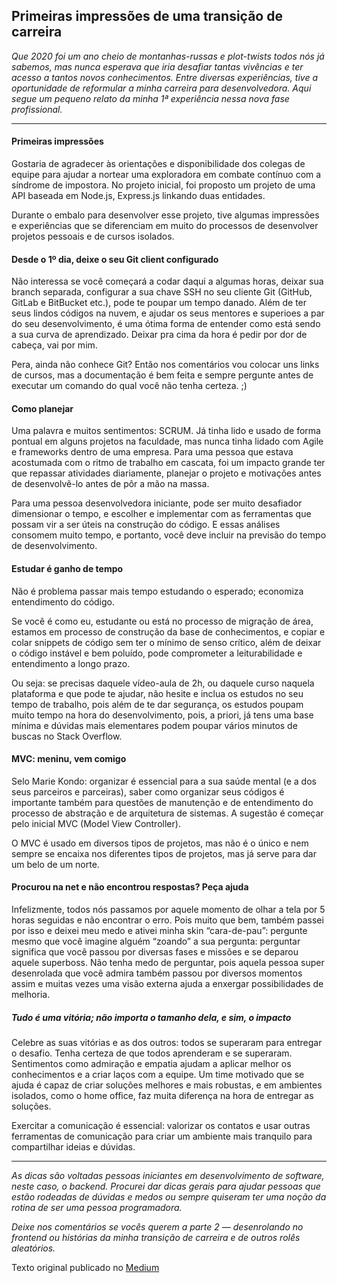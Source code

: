 ## Primeiras impressões de uma transição de carreira

_Que 2020 foi um ano cheio de montanhas-russas e plot-twists todos nós já sabemos, mas nunca esperava que iria desafiar tantas vivências e ter acesso a tantos novos conhecimentos. Entre diversas experiências, tive a oportunidade de reformular a minha carreira para desenvolvedora. Aqui segue um pequeno relato da minha 1ª experiência nessa nova fase profissional._

---

#### Primeiras impressões

Gostaria de agradecer às orientações e disponibilidade dos colegas de equipe para ajudar a nortear uma exploradora em combate contínuo com a síndrome de impostora. No projeto inicial, foi proposto um projeto de uma API baseada em Node.js, Express.js linkando duas entidades.

Durante o embalo para desenvolver esse projeto, tive algumas impressões e experiências que se diferenciam em muito do processos de desenvolver projetos pessoais e de cursos isolados.

#### Desde o 1º dia, deixe o seu Git client configurado

Não interessa se você começará a codar daqui a algumas horas, deixar sua branch separada, configurar a sua chave SSH no seu cliente Git (GitHub, GitLab e BitBucket etc.), pode te poupar um tempo danado. Além de ter seus lindos códigos na nuvem, e ajudar os seus mentores e superioes a par do seu desenvolvimento, é uma ótima forma de entender como está sendo a sua curva de aprendizado. Deixar pra cima da hora é pedir por dor de cabeça, vai por mim.

Pera, ainda não conhece Git? Então nos comentários vou colocar uns links de cursos, mas a documentação é bem feita e sempre pergunte antes de executar um comando do qual você não tenha certeza. ;)

#### Como planejar

Uma palavra e muitos sentimentos: SCRUM. Já tinha lido e usado de forma pontual em alguns projetos na faculdade, mas nunca tinha lidado com Agile e frameworks dentro de uma empresa. Para uma pessoa que estava acostumada com o ritmo de trabalho em cascata, foi um impacto grande ter que repassar atividades diariamente, planejar o projeto e motivações antes de desenvolvê-lo antes de pôr a mão na massa.

Para uma pessoa desenvolvedora iniciante, pode ser muito desafiador dimensionar o tempo, e escolher e implementar com as ferramentas que possam vir a ser úteis na construção do código. E essas análises consomem muito tempo, e portanto, você deve incluir na previsão do tempo de desenvolvimento.

#### Estudar é ganho de tempo


Não é problema passar mais tempo estudando o esperado; economiza entendimento do código.

Se você é como eu, estudante ou está no processo de migração de área, estamos em processo de construção da base de conhecimentos, e copiar e colar snippets de código sem ter o mínimo de senso crítico, além de deixar o código instável e bem poluído, pode comprometer a leiturabilidade e entendimento a longo prazo.

Ou seja: se precisas daquele vídeo-aula de 2h, ou daquele curso naquela plataforma e que pode te ajudar, não hesite e inclua os estudos no seu tempo de trabalho, pois além de te dar segurança, os estudos poupam muito tempo na hora do desenvolvimento, pois, a priori, já tens uma base mínima e dúvidas mais elementares podem poupar vários minutos de buscas no Stack Overflow.

#### MVC: meninu, vem comigo

Selo Marie Kondo: organizar é essencial para a sua saúde mental (e a dos seus parceiros e parceiras), saber como organizar seus códigos é importante também para questões de manutenção e de entendimento do processo de abstração e de arquitetura de sistemas. A sugestão é começar pelo inicial MVC (Model View Controller).

O MVC é usado em diversos tipos de projetos, mas não é o único e nem sempre se encaixa nos diferentes tipos de projetos, mas já serve para dar um belo de um norte.

#### Procurou na net e não encontrou respostas? Peça ajuda

Infelizmente, todos nós passamos por aquele momento de olhar a tela por 5 horas seguidas e não encontrar o erro. Pois muito que bem, também passei por isso e deixei meu medo e ativei minha skin “cara-de-pau”: pergunte mesmo que você imagine alguém “zoando” a sua pergunta: perguntar significa que você passou por diversas fases e missões e se deparou aquele superboss. Não tenha medo de perguntar, pois aquela pessoa super desenrolada que você admira também passou por diversos momentos assim e muitas vezes uma visão externa ajuda a enxergar possibilidades de melhoria.

##### Tudo é uma vitória; não importa o tamanho dela, e sim, o impacto

Celebre as suas vitórias e as dos outros: todos se superaram para entregar o desafio. Tenha certeza de que todos aprenderam e se superaram. Sentimentos como admiração e empatia ajudam a aplicar melhor os conhecimentos e a criar laços com a equipe.
Um time motivado que se ajuda é capaz de criar soluções melhores e mais robustas, e em ambientes isolados, como o home office, faz muita diferença na hora de entregar as soluções.

Exercitar a comunicação é essencial: valorizar os contatos e usar outras ferramentas de comunicação para criar um ambiente mais tranquilo para compartilhar ideias e dúvidas.

---

_As dicas são voltadas pessoas iniciantes em desenvolvimento de software, neste caso, o backend. Procurei dar dicas gerais para ajudar pessoas que estão rodeadas de dúvidas e medos ou sempre quiseram ter uma noção da rotina de ser uma pessoa programadora._

_Deixe nos comentários se vocês querem a parte 2 — desenrolando no frontend ou histórias da minha transição de carreira e de outros rolês aleatórios._


Texto original publicado no [Medium](https://julianabrlm.medium.com/história-de-uma-transição-de-carreira-16665233a336)
